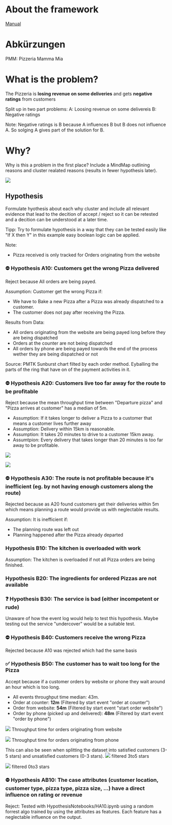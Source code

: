 # About the framework

[Manual](Manual.md)

# Abkürzungen

PMM: Pizzeria Mamma Mia

# What is the problem?

The Pizzeria is **losing revenue on some deliveries** and gets **negative ratings** from customers

Split up in two part problems:
A: Loosing revenue on some delivereis
B: Negative ratings

Note: Negative ratings is B because A influences B but B does not influence A. So solging A gives part of the solution for B.

# Why?

Why is this a problem in the first place? Include a MindMap outlining reasons and cluster realated reasons (results in fewer hypothesis later).

![](build/Why.svg)



## Hypothesis

Formulate hyothesis about each why cluster and include all relevant evidence that lead to the decition of accept / reject so it can be retested and a decition can be understood at a later time.

Tipp: Try to formulate hypothesis in a way that they can be tested easily like "If X then Y" in this example easy boolean logic can be applied.

<!--

### ✅ / ⛔️ / ❓ Hypothesis 1

Status: Accepted / Rejected / Insufficient Evidence to Accept or Reject

Reasoning:
Why is this hypothesis accepted / rejected


Sometimes mapping the hypothesis in an argument map like this can help applying boolean logic and testing the hypothesis:

![](build/Hypothesis_1.svg)

-->

Note:
- Pizza received is only tracked for Orders originating from the website

### ⛔️ Hypothesis A10: Customers get the wrong Pizza delivered
Reject because All orders are being payed.

Assumption: Customer get the wrong Pizza if:
- We have to Bake a new Pizza after a Pizza was already dispatched to a customer.
- The customer does not pay after receiving the Pizza.

Results from Data:
- All orders originating from the website are being payed long before they are being dispatched
- Orders at the counter are not being dispatched
- All orders by phone are being payed towards the end of the process wether they are being dispatched or not

Source: PMTK Sunburst chart filted by each order method. Eyballing the parts of the ring that have on of the payment activities in it.

### ⛔️ Hypothesis A20: Customers live too far away for the route to be profitable
Reject because the mean throughput time between "Departure pizza" and "Pizza arrives at customer" has a median of 5m.

- Assumption: If it takes longer to deliver a Pizza to a customer that means a customer lives further away
- Assumption: Delivery within 15km is reasonable.
- Assumption: It takes 20 minutes to drive to a customer 15km away.
- Assumtpion: Every delivery that takes longer than 20 minutes is too far away to be profitable.

![](PMTKScreenshots/HA20/Filter.png)

![](PMTKScreenshots/HA20/Boxplot.png)


### ⛔️ Hypothesis A30: The route is not profitable because it's inefficient (eg. by not having enough customers along the route)
Rejected because as A20 found customers get their deliveries within 5m which means planning a route would provide us with neglectable results.

Assumption: It is inefficient if:
- The planning route was left out
- Planning happened after the Pizza already departed


### Hypothesis B10: The kitchen is overloaded with work
Assumption: The kitchen is overloaded if not all Pizza orders are being finished.


### Hypothesis B20: The ingredients for ordered Pizzas are not available


### ❓ Hypothesis B30: The service is bad (either incompetent or rude)
Unaware of how the event log would help to test this hypothesis. Maybe testing out the service "undercover" would be a suitable test.


### ⛔️ Hypothesis B40: Customers receive the wrong Pizza
Rejected because A10 was rejected which had the same basis


### ✅ Hypothesis B50: The customer has to wait too long for the Pizza
Accept because if a customer orders by website or phone they wait around an hour which is too long.

- All events throughput time median: 43m.
- Order at counter: **12m** (Filtered by start event "order at counter")
- Order from website:  **54m** (Filtered by start event "start order website")
- Order by phone (picked up and delivered): **48m** (Filtered by start event "order by phone")

![](PMTKScreenshots/HB50/FilteredByStartOrderWebsite.png)
Throughput time for orders originating from website


![](PMTKScreenshots/HB50/FilteredByStartOrderPhone.png)
Throughput time for orders originating from phone


This can also be seen when splitting the dataset into satisfied customers (3-5 stars) and unsatisfied customers (0-3 stars).
![](PMTKScreenshots/HB50/Filtered3to5stars.png)
filtered 3to5 stars

![](PMTKScreenshots/HB50/Filtered0to3stars.png)
filtered 0to3 stars





### ⛔️ Hypothesis AB10: The case attributes (customer location, customer type, pizza type, pizza size, ...) have a direct influence on rating or revenue
Reject: Tested with HypothesisNotebooks/HA10.ipynb using a random forrest algo trained by using the attributes as features. Each feature has a neglectable influence on the output.



<!--
# How?

Brainstorm ideas on how to solve the problem in a mind map here.

![](build/How.svg)

## Hypothesis

Formulate hypothesis and cluster again but this time the hypothesis is meant to check how valuable each course of action would realy be. Eg. "Doing X is a worthwhile effort to solve this problem".


# Do

Now strategice / Plan any actions that are woth taking as outlined in the how part. And execute them.

Sometimes not all viable options can be taken at the same time use Network diagrams or Weighted Sum Analysis to make a decition on which to take.

-->

